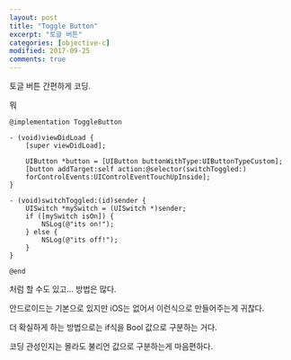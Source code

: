 ```yaml
---
layout: post
title: "Toggle Button"
excerpt: "토글 버튼"
categories: [objective-c]
modified: 2017-09-25
comments: true
---
```



토글 버튼 간편하게 코딩.

뭐 

```
@implementation ToggleButton

- (void)viewDidLoad {
	[super viewDidLoad];

    UIButton *button = [UIButton buttonWithType:UIButtonTypeCustom];
    [button addTarget:self action:@selector(switchToggled:)
    forControlEvents:UIControlEventTouchUpInside];
}

- (void)switchToggled:(id)sender {
    UISwitch *mySwitch = (UISwitch *)sender;
    if ([mySwitch isOn]) {
        NSLog(@"its on!");
    } else {
        NSLog(@"its off!");
    }
}

@end
```


처럼 할 수도 있고... 방법은 많다.

안드로이드는 기본으로 있지만 iOS는 없어서 이런식으로 만들어주는게 귀찮다.

더 확실하게 하는 방법으로는 if식을 Bool 값으로 구분하는 거다.

코딩 관성인지는 몰라도 불리언 값으로 구분하는게 마음편하다.